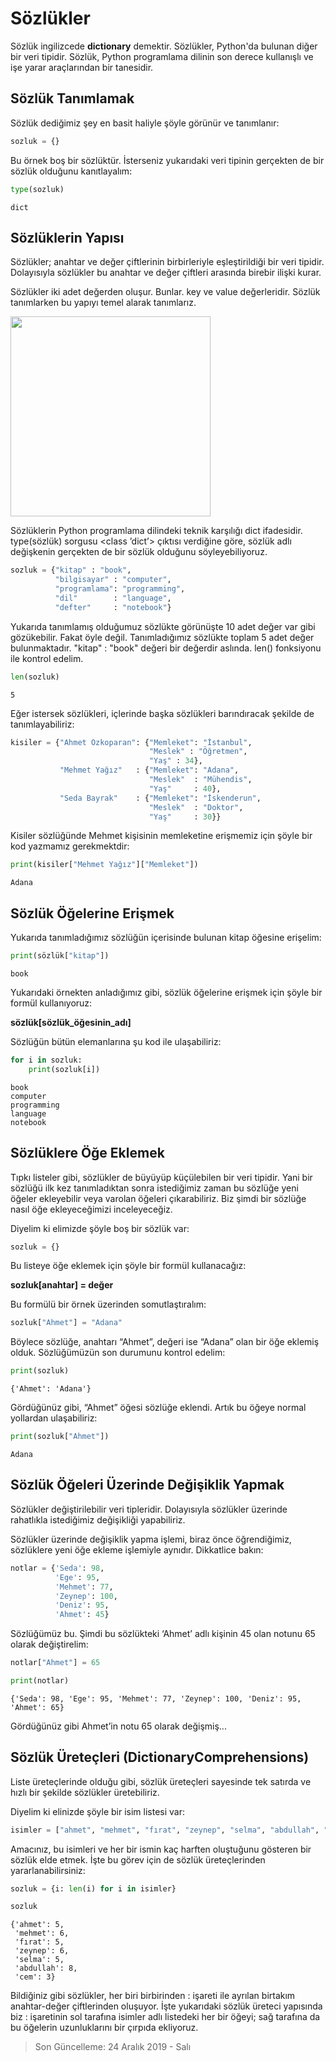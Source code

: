 # Sözlükler

Sözlük ingilizcede **dictionary** demektir. Sözlükler, Python'da bulunan diğer bir veri tipidir. Sözlük, Python programlama dilinin son derece kullanışlı ve işe yarar araçlarından bir tanesidir.

## Sözlük Tanımlamak

Sözlük dediğimiz şey en basit haliyle şöyle görünür ve tanımlanır:


```python
sozluk = {}
```

Bu örnek boş bir sözlüktür. İsterseniz yukarıdaki veri tipinin gerçekten de bir sözlük olduğunu
kanıtlayalım:


```python
type(sozluk)
```




    dict



## Sözlüklerin Yapısı

Sözlükler; anahtar ve değer çiftlerinin birbirleriyle eşleştirildiği bir veri tipidir. Dolayısıyla sözlükler bu anahtar ve değer çiftleri arasında birebir ilişki kurar.

Sözlükler iki adet değerden oluşur. Bunlar. key ve value değerleridir. Sözlük tanımlarken bu yapıyı temel alarak tanımlarız.

<div align="left">
<img src="https://raw.githubusercontent.com/practicalAI/images/master/images/01_Python/dictionaries.png" width="320">
</div>

Sözlüklerin Python programlama dilindeki teknik karşılığı dict ifadesidir. type(sözlük) sorgusu <class ’dict’> çıktısı verdiğine göre, sözlük adlı değişkenin gerçekten de bir sözlük olduğunu söyleyebiliyoruz.


```python
sozluk = {"kitap" : "book",
          "bilgisayar" : "computer",
          "programlama": "programming",
          "dil"        : "language",
          "defter"     : "notebook"}
```

Yukarıda tanımlamış olduğumuz sözlükte görünüşte 10 adet değer var gibi gözükebilir. Fakat öyle değil. Tanımladığımız sözlükte toplam 5 adet değer bulunmaktadır. "kitap" : "book" değeri bir değerdir aslında. len() fonksiyonu ile kontrol edelim.


```python
len(sozluk)
```




    5



Eğer istersek sözlükleri, içlerinde başka sözlükleri barındıracak şekilde de tanımlayabiliriz: 


```python
kisiler = {"Ahmet Özkoparan": {"Memleket": "İstanbul", 
                               "Meslek" : "Öğretmen",
                               "Yaş" : 34},
           "Mehmet Yağız"   : {"Memleket": "Adana",
                               "Meslek"  : "Mühendis",
                               "Yaş"     : 40},
           "Seda Bayrak"    : {"Memleket": "İskenderun",
                               "Meslek"  : "Doktor",
                               "Yaş"     : 30}}
```

Kisiler sözlüğünde Mehmet kişisinin memleketine erişmemiz için şöyle bir kod yazmamız gerekmektdir:


```python
print(kisiler["Mehmet Yağız"]["Memleket"])
```

    Adana


## Sözlük Öğelerine Erişmek

Yukarıda tanımladığımız sözlüğün içerisinde bulunan kitap öğesine erişelim:


```python
print(sözlük["kitap"])
```

    book


Yukarıdaki örnekten anladığımız gibi, sözlük öğelerine erişmek için şöyle bir formül kullanıyoruz:

**sözlük[sözlük_öğesinin_adı]**

Sözlüğün bütün elemanlarına şu kod ile ulaşabiliriz:


```python
for i in sozluk: 
    print(sozluk[i])
```

    book
    computer
    programming
    language
    notebook


## Sözlüklere Öğe Eklemek

Tıpkı listeler gibi, sözlükler de büyüyüp küçülebilen bir veri tipidir. Yani bir sözlüğü ilk kez tanımladıktan sonra istediğimiz zaman bu sözlüğe yeni öğeler ekleyebilir veya varolan öğeleri çıkarabiliriz. Biz şimdi bir sözlüğe nasıl öğe ekleyeceğimizi inceleyeceğiz.

Diyelim ki elimizde şöyle boş bir sözlük var:


```python
sozluk = {}
```

Bu listeye öğe eklemek için şöyle bir formül kullanacağız:

**sozluk[anahtar] = değer**

Bu formülü bir örnek üzerinden somutlaştıralım:


```python
sozluk["Ahmet"] = "Adana"
```

Böylece sözlüğe, anahtarı “Ahmet”, değeri ise “Adana” olan bir öğe eklemiş olduk. Sözlüğümüzün son durumunu kontrol edelim:


```python
print(sozluk)
```

    {'Ahmet': 'Adana'}


Gördüğünüz gibi, “Ahmet” öğesi sözlüğe eklendi. Artık bu öğeye normal yollardan ulaşabiliriz:


```python
print(sozluk["Ahmet"])
```

    Adana


## Sözlük Öğeleri Üzerinde Değişiklik Yapmak

Sözlükler değiştirilebilir veri tipleridir. Dolayısıyla sözlükler üzerinde rahatlıkla istediğimiz değişikliği yapabiliriz.

Sözlükler üzerinde değişiklik yapma işlemi, biraz önce öğrendiğimiz, sözlüklere yeni öğe ekleme işlemiyle aynıdır. Dikkatlice bakın:


```python
notlar = {'Seda': 98, 
          'Ege': 95, 
          'Mehmet': 77, 
          'Zeynep': 100, 
          'Deniz': 95, 
          'Ahmet': 45}
```

Sözlüğümüz bu. Şimdi bu sözlükteki ‘Ahmet’ adlı kişinin 45 olan notunu 65 olarak değiştirelim:


```python
notlar["Ahmet"] = 65
```


```python
print(notlar)
```

    {'Seda': 98, 'Ege': 95, 'Mehmet': 77, 'Zeynep': 100, 'Deniz': 95, 'Ahmet': 65}


Gördüğünüz gibi Ahmet’in notu 65 olarak değişmiş...

## Sözlük Üreteçleri (DictionaryComprehensions)

Liste üreteçlerinde olduğu gibi, sözlük üreteçleri sayesinde tek satırda ve hızlı bir şekilde sözlükler üretebiliriz.

Diyelim ki elinizde şöyle bir isim listesi var:


```python
isimler = ["ahmet", "mehmet", "fırat", "zeynep", "selma", "abdullah", "cem"]
```

Amacınız, bu isimleri ve her bir ismin kaç harften oluştuğunu gösteren bir sözlük elde etmek. İşte bu görev için de sözlük üreteçlerinden yararlanabilirsiniz:


```python
sozluk = {i: len(i) for i in isimler}

sozluk
```




    {'ahmet': 5,
     'mehmet': 6,
     'fırat': 5,
     'zeynep': 6,
     'selma': 5,
     'abdullah': 8,
     'cem': 3}



Bildiğiniz gibi sözlükler, her biri birbirinden : işareti ile ayrılan birtakım anahtar-değer çiftlerinden oluşuyor. İşte yukarıdaki sözlük üreteci yapısında biz : işaretinin sol tarafına isimler adlı listedeki her bir öğeyi; sağ tarafına da bu öğelerin uzunluklarını bir çırpıda ekliyoruz.

> Son Güncelleme: 24 Aralık 2019 - Salı
